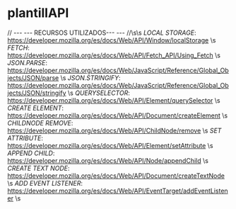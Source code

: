 # plantillAPI

// --- --- RECURSOS UTILIZADOS--- --- //\s\s
_LOCAL STORAGE_: https://developer.mozilla.org/es/docs/Web/API/Window/localStorage \s
_FETCH_: https://developer.mozilla.org/es/docs/Web/API/Fetch_API/Using_Fetch \s
_JSON.PARSE_: https://developer.mozilla.org/es/docs/Web/JavaScript/Reference/Global_Objects/JSON/parse \s
_JSON.STRINGIFY_: https://developer.mozilla.org/es/docs/Web/JavaScript/Reference/Global_Objects/JSON/stringify \s
_QUERYSELECTOR_: https://developer.mozilla.org/es/docs/Web/API/Element/querySelector \s
_CREATE ELEMENT_: https://developer.mozilla.org/es/docs/Web/API/Document/createElement \s
_CHILDNODE REMOVE_: https://developer.mozilla.org/es/docs/Web/API/ChildNode/remove \s
_SET ATTRIBUTE_: https://developer.mozilla.org/es/docs/Web/API/Element/setAttribute \s
_APPEND CHILD_: https://developer.mozilla.org/es/docs/Web/API/Node/appendChild \s
_CREATE TEXT NODE_: https://developer.mozilla.org/es/docs/Web/API/Document/createTextNode \s
_ADD EVENT LISTENER_: https://developer.mozilla.org/es/docs/Web/API/EventTarget/addEventListener \s
